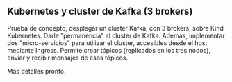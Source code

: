 ## Kubernetes y cluster de Kafka (3 brokers)

Prueba de concepto,  desplegar un cluster Kafka, con 3 brokers, sobre Kind Kubernetes. Darle "permanencia" al cluster de Kafka. Además, implementar dos "micro-servicios" para utilizar el cluster, accesibles desde el host mediante Ingress. Permite crear tópicos (replicados en los tres nodos), enviar y recibir mensajes de esos tópicos.

Más detalles pronto.